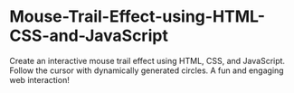 # Mouse-Trail-Effect-using-HTML-CSS-and-JavaScript
 Create an interactive mouse trail effect using HTML, CSS, and JavaScript. Follow the cursor with dynamically generated circles. A fun and engaging web interaction!
